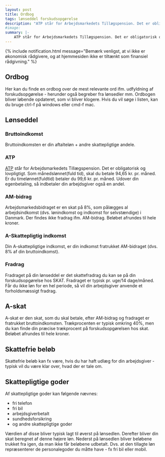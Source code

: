 ```yaml
---
layout: post
title: Ordbog
tags: lønseddel forskudsopgørelse
description: "ATP står for Arbejdsmarkedets Tillægspension. Det er obligatorisk og lovpligtigt"
#image:
summary: |-
    ATP står for Arbejdsmarkedets Tillægspension. Det er obligatorisk og lovpligtigt.
---
```

{% include notification.html message="Bemærk venligst, at vi ikke er økonomisk rådgivere, og at hjemmesiden ikke er tiltænkt som finansiel rådgivning." %}

## Ordbog

Her kan du finde en ordbog over de mest relevante ord ifm. udfyldning af forskudsopgørelse - herunder også begreber fra lønsedler mm. Ordbogen bliver løbende opdateret, som vi bliver klogere. Hvis du vil søge i listen, kan du bruge ctrl-f på windows eller cmd-f mac.

## Lønseddel

### Bruttoindkomst
Bruttoindkomsten er din aftalteløn + andre skattepligtige andele.

### ATP
[ATP](https://www.borger.dk/pension-og-efterloen/ATP-Livslang-pension-oversigt/ATP-Livslang-Pension) står for Arbejdsmarkedets Tillægspension. Det er obligatorisk og lovpligtigt. Som månedslønnet(fuld tid), skal du betale 94,65 kr. pr. måned. Er du timelønnet(fuldtid) betaler du 99,6 kr. pr. måned. Udover din egenbetaling, så indbetaler din arbejdsgiver også en andel.

### AM-bidrag
Arbejdsmarkedsbidraget er en skat på 8%, som pålægges al arbejdsindkomst (dvs. lønindkomst og indkomst for selvstændige) i Danmark. Der findes ikke fradrag ifm. AM-bidrag. Beløbet afrundes til hele kroner.

### A-Skattepligtig indkomst
Din A-skattepligtige indkomst, er din indkomst fratrukket AM-bidraget (dvs. 8% af din bruttoindkomst).

### Fradrag
Fradraget på din lønseddel er det skattefradrag du kan se på din forskudsopgørelse hos SKAT. Fradraget er typisk pr. uge/14 dage/måned. Får du ikke løn for en hel periode, så vil din arbejdsgiver anvende et forholdsmæssigt fradrag.

## A-skat
A-skat er den skat, som du skal betale, efter AM-bidrag og fradraget er fratrukket bruttoindkomsten. Trækprocenten er typisk omkring 40%, men du kan finde din præcise trækprocent på forskudsopgørelsen hos skat. Beløbet afrundes til hele kroner.

## Skattefrie beløb
Skattefrie beløb kan fx være, hvis du har haft udlæg for din arbejdsgiver - typisk vil du være klar over, hvad der er tale om.

## Skattepligtige goder
Af skattepligtige goder kan følgende nævnes:
- fri telefon
- fri bil
- arbejdsgiverbetalt
- sundhedsforsikring
- og andre skattepligtige goder

Værdien af disse bliver typisk lagt til øverst på lønsedlen. Derefter bliver din skat beregnet af denne højere løn. Nederst på lønsedlen bliver beløbene trukket fra igen, da man ikke får beløbene udbetalt. Dvs. at den tillagte løn repræsenterer de personalegoder du måtte have - fx fri bil eller mobil.
